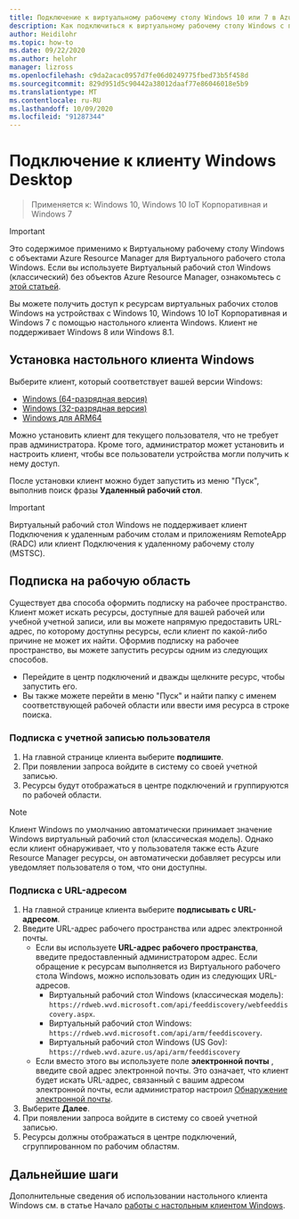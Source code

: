 ```yaml
---
title: Подключение к виртуальному рабочему столу Windows 10 или 7 в Azure
description: Как подключиться к виртуальному рабочему столу Windows с помощью настольного клиента Windows.
author: Heidilohr
ms.topic: how-to
ms.date: 09/22/2020
ms.author: helohr
manager: lizross
ms.openlocfilehash: c9da2acac0957d7fe06d0249775fbed73b5f458d
ms.sourcegitcommit: 829d951d5c90442a38012daaf77e86046018e5b9
ms.translationtype: MT
ms.contentlocale: ru-RU
ms.lasthandoff: 10/09/2020
ms.locfileid: "91287344"
---
```

# <a name="connect-with-the-windows-desktop-client"></a>Подключение к клиенту Windows Desktop

> Применяется к: Windows 10, Windows 10 IoT Корпоративная и Windows 7

>[!IMPORTANT]
>Это содержимое применимо к Виртуальному рабочему столу Windows с объектами Azure Resource Manager для Виртуального рабочего стола Windows. Если вы используете Виртуальный рабочий стол Windows (классический) без объектов Azure Resource Manager, ознакомьтесь с [этой статьей](./virtual-desktop-fall-2019/connect-windows-7-10-2019.md).

Вы можете получить доступ к ресурсам виртуальных рабочих столов Windows на устройствах с Windows 10, Windows 10 IoT Корпоративная и Windows 7 с помощью настольного клиента Windows. Клиент не поддерживает Windows 8 или Windows 8.1.

## <a name="install-the-windows-desktop-client"></a>Установка настольного клиента Windows

Выберите клиент, который соответствует вашей версии Windows:

- [Windows (64-разрядная версия)](https://go.microsoft.com/fwlink/?linkid=2068602)
- [Windows (32-разрядная версия)](https://go.microsoft.com/fwlink/?linkid=2098960)
- [Windows для ARM64](https://go.microsoft.com/fwlink/?linkid=2098961)

Можно установить клиент для текущего пользователя, что не требует прав администратора. Кроме того, администратор может установить и настроить клиент, чтобы все пользователи устройства могли получить к нему доступ.

После установки клиент можно будет запустить из меню "Пуск", выполнив поиск фразы **Удаленный рабочий стол**.

> [!IMPORTANT]
> Виртуальный рабочий стол Windows не поддерживает клиент Подключения к удаленным рабочим столам и приложениям RemoteApp (RADC) или клиент Подключения к удаленному рабочему столу (MSTSC).

## <a name="subscribe-to-a-workspace"></a>Подписка на рабочую область

Существует два способа оформить подписку на рабочее пространство. Клиент может искать ресурсы, доступные для вашей рабочей или учебной учетной записи, или вы можете напрямую предоставить URL-адрес, по которому доступны ресурсы, если клиент по какой-либо причине не может их найти. Оформив подписку на рабочее пространство, вы можете запустить ресурсы одним из следующих способов.

- Перейдите в центр подключений и дважды щелкните ресурс, чтобы запустить его.
- Вы также можете перейти в меню "Пуск" и найти папку с именем соответствующей рабочей области или ввести имя ресурса в строке поиска.

### <a name="subscribe-with-a-user-account"></a>Подписка с учетной записью пользователя

1. На главной странице клиента выберите **подпишите**.
2. При появлении запроса войдите в систему со своей учетной записью.
3. Ресурсы будут отображаться в центре подключений и группируются по рабочей области.

>[!NOTE]
>Клиент Windows по умолчанию автоматически принимает значение Windows виртуальный рабочий стол (классическая модель). Однако если клиент обнаруживает, что у пользователя также есть Azure Resource Manager ресурсы, он автоматически добавляет ресурсы или уведомляет пользователя о том, что они доступны.

### <a name="subscribe-with-a-url"></a>Подписка с URL-адресом

1. На главной странице клиента выберите **подписывать с URL-адресом**.
2. Введите URL-адрес рабочего пространства или адрес электронной почты.
   - Если вы используете **URL-адрес рабочего пространства**, введите предоставленный администратором адрес. Если обращение к ресурсам выполняется из Виртуального рабочего стола Windows, можно использовать один из следующих URL-адресов.
     - Виртуальный рабочий стол Windows (классическая модель): `https://rdweb.wvd.microsoft.com/api/feeddiscovery/webfeeddiscovery.aspx`.
     - Виртуальный рабочий стол Windows: `https://rdweb.wvd.microsoft.com/api/arm/feeddiscovery`.
     - Виртуальный рабочий стол Windows (US Gov): `https://rdweb.wvd.azure.us/api/arm/feeddiscovery`
   - Если вместо этого вы используете поле **электронной почты** , введите свой адрес электронной почты. Это означает, что клиент будет искать URL-адрес, связанный с вашим адресом электронной почты, если администратор настроил [Обнаружение электронной почты](/windows-server/remote/remote-desktop-services/rds-email-discovery).
3. Выберите **Далее**.
4. При появлении запроса войдите в систему со своей учетной записью.
5. Ресурсы должны отображаться в центре подключений, сгруппированном по рабочим областям.

## <a name="next-steps"></a>Дальнейшие шаги

Дополнительные сведения об использовании настольного клиента Windows см. в статье Начало [работы с настольным клиентом Windows](/windows-server/remote/remote-desktop-services/clients/windowsdesktop/).
